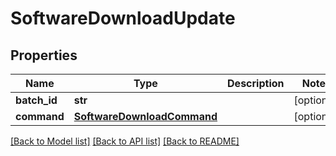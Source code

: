 # SoftwareDownloadUpdate

## Properties
Name | Type | Description | Notes
------------ | ------------- | ------------- | -------------
**batch_id** | **str** |  | [optional] 
**command** | [**SoftwareDownloadCommand**](SoftwareDownloadCommand.md) |  | [optional] 

[[Back to Model list]](../README.md#documentation-for-models) [[Back to API list]](../README.md#documentation-for-api-endpoints) [[Back to README]](../README.md)

